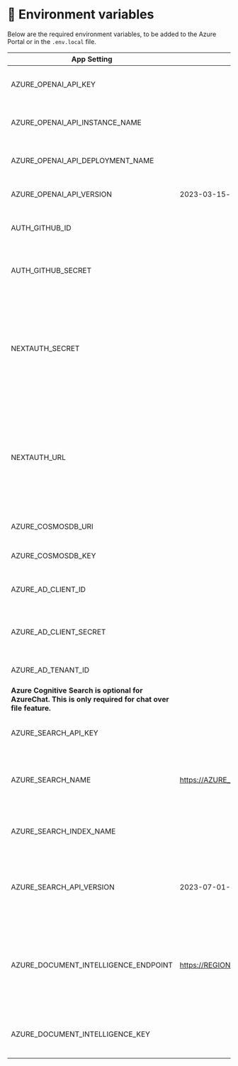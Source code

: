 # 🔑 Environment variables

Below are the required environment variables, to be added to the Azure Portal or in the `.env.local` file.

| App Setting                                                                                             | Value                                        | Note                                                                                                                                   |
| ------------------------------------------------------------------------------------------------------- | -------------------------------------------- | -------------------------------------------------------------------------------------------------------------------------------------- |
| AZURE_OPENAI_API_KEY                                                                                    |                                              | API keys of your Azure OpenAI resource                                                                                                 |
| AZURE_OPENAI_API_INSTANCE_NAME                                                                          |                                              | the name of your Azure OpenAI resource                                                                                                 |
| AZURE_OPENAI_API_DEPLOYMENT_NAME                                                                        |                                              | The name of your model deployment                                                                                                      |
| AZURE_OPENAI_API_VERSION                                                                                | 2023-03-15-preview                           | API version when using gpt chat                                                                                                        |
| AUTH_GITHUB_ID                                                                                          |                                              | Client ID of your GitHub OAuth application                                                                                             |
| AUTH_GITHUB_SECRET                                                                                      |                                              | Client Secret of your GitHub OAuth application                                                                                         |
| NEXTAUTH_SECRET                                                                                         |                                              | Used to encrypt the NextAuth.js JWT, and to hash email verification tokens. **This set by default as part of the deployment template** |
| NEXTAUTH_URL                                                                                            |                                              | Current webs hosting domain name with HTTP or HTTPS. **This set by default as part of the deployment template**                        |
| AZURE_COSMOSDB_URI                                                                                      |                                              | URL of the Azure CosmosDB                                                                                                              |
| AZURE_COSMOSDB_KEY                                                                                      |                                              | API Key for Azure Cosmos DB                                                                                                            |
| AZURE_AD_CLIENT_ID                                                                                      |                                              | The client id specific to the application                                                                                              |
| AZURE_AD_CLIENT_SECRET                                                                                  |                                              | The client secret specific to the application                                                                                          |
| AZURE_AD_TENANT_ID                                                                                      |                                              | The organisation Tenant ID                                                                                                             |
| **Azure Cognitive Search is optional for AzureChat. This is only required for chat over file feature.** |
| AZURE_SEARCH_API_KEY                                                                                    |                                              | API Key of Azure Cognitive search                                                                                                      |
| AZURE_SEARCH_NAME                                                                                       | https://AZURE_SEARCH_NAME.search.windows.net | The deployment name of your Azure Cognitive Search                                                                                     |
| AZURE_SEARCH_INDEX_NAME                                                                                 |                                              | The index name with [vector search](https://learn.microsoft.com/en-us/azure/search/vector-search-overview) enabled                     |
| AZURE_SEARCH_API_VERSION                                                                                | 2023-07-01-Preview                           | API version which supports vector search 2023-07-01-Preview                                                                            |
| AZURE_DOCUMENT_INTELLIGENCE_ENDPOINT                                                                    | https://REGION.api.cognitive.microsoft.com/  | Endpoint url of the Azure document intelligence. The REGION is specific to your Azure resource location                                |
| AZURE_DOCUMENT_INTELLIGENCE_KEY                                                                         |                                              | API keys of your Azure Document intelligence resource                                                                                  |

